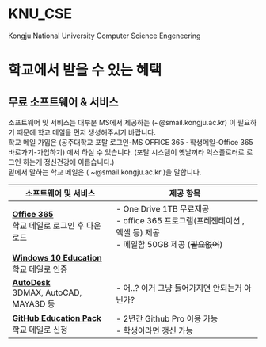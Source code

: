 # KNU_CSE
Kongju National University Computer Science Engeneering

# 학교에서 받을 수 있는 혜택
## 무료 소프트웨어 & 서비스
소프트웨어 및 서비스는 대부분 MS에서 제공하는 (~@smail.kongju.ac.kr) 이 필요하기 때문에 학교 메일을 먼저 생성해주시기 바랍니다. <br />학교 메일 가입은 (공주대학교 포탈 로그인-MS OFFICE 365 · 학생메일-Office 365 바로가기-가입하기) 에서 하실 수 있습니다.
(포탈 시스템이 옛날꺼라 익스플로러로 로그인 하는게 정신건강에 이롭습니다.)
<br />밑에서 말하는 학교 메일은 ( ~@smail.kongju.ac.kr )을 말합니다.

| 소프트웨어 및 서비스                                         | 제공 항목                                                    |
| ------------------------------------------------------------ | ------------------------------------------------------------ |
| **[Office 365](https://www.office.com/?auth=2)**<br />학교 메일로 로그인 후 다운로드 | - One Drive 1TB 무료제공<br />- office 365 프로그램(프레젠테이션 , 엑셀 등) 제공 <br />- 메일함 50GB 제공 (~~필요없어~~)  |
| **[Windows 10 Education](http://portal.kongju.ac.kr/knu/statics/n_sw_win10.jsp)** <br />학교 메일로 인증
| **[AutoDesk](http://portal.kongju.ac.kr/knu/statics/Autodesk_kongju_v3.html)**<br /> 3DMAX, AutoCAD, MAYA3D 등| - 어..? 이거 그냥 들어가지면 안되는거 아닌가?|
| **[GitHub Education Pack](https://education.github.com/pack)**<br />학교 메일로 신청| - 2년간 Github Pro 이용 가능 <br /> - 학생이라면 갱신 가능|
